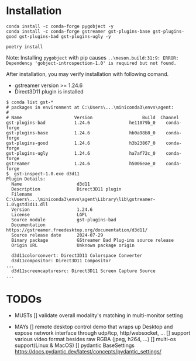 
# Installation
```
conda install -c conda-forge pygobject -y
conda install -c conda-forge gstreamer gst-plugins-base gst-plugins-good gst-plugins-bad gst-plugins-ugly -y

poetry install
```

Note: Installing `pygobject` with pip causes `..\meson.build:31:9: ERROR: Dependency 'gobject-introspection-1.0' is required but not found.`

After installation, you may verify installation with following comand.
- gstreamer version >= 1.24.6
- Direct3D11 plugin is installed

```
$ conda list gst-*
# packages in environment at C:\Users\...\miniconda3\envs\agent:
#
# Name                    Version                   Build  Channel
gst-plugins-bad           1.24.6               he11079b_0    conda-forge
gst-plugins-base          1.24.6               hb0a98b8_0    conda-forge
gst-plugins-good          1.24.6               h3b23867_0    conda-forge
gst-plugins-ugly          1.24.6               ha7af72c_0    conda-forge
gstreamer                 1.24.6               h5006eae_0    conda-forge
$  gst-inspect-1.0.exe d3d11
Plugin Details:
  Name                     d3d11
  Description              Direct3D11 plugin
  Filename                 C:\Users\...\miniconda3\envs\agent\Library\lib\gstreamer-1.0\gstd3d11.dll
  Version                  1.24.6
  License                  LGPL
  Source module            gst-plugins-bad
  Documentation            https://gstreamer.freedesktop.org/documentation/d3d11/
  Source release date      2024-07-29
  Binary package           GStreamer Bad Plug-ins source release
  Origin URL               Unknown package origin

  d3d11colorconvert: Direct3D11 Colorspace Converter
  d3d11compositor: Direct3D11 Compositor
...
  d3d11screencapturesrc: Direct3D11 Screen Capture Source
...
```

# TODOs

- MUSTs
[] validate overall modality's matching in multi-monitor setting

- MAYs
[] remote desktop control demo that wraps up Desktop and expose network interface through udp/tcp, http/websocket, ...
[] support various video format besides raw RGBA (jpeg, h264, ...)
[] multi-os support(Linux & MacOS)
[] pydantic BaseSettings https://docs.pydantic.dev/latest/concepts/pydantic_settings/